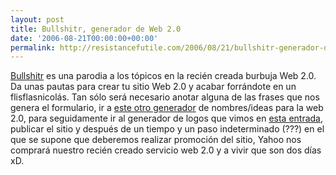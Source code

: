 ```yaml
---
layout: post
title: Bullshitr, generador de Web 2.0
date: '2006-08-21T00:00:00+00:00'
permalink: http://resistancefutile.com/2006/08/21/bullshitr-generador-de-web-20/
---
```

<a href="http://emptybottle.org/bullshit/">Bullshitr</a> es una parodia a los tópicos en la recién creada burbuja Web 2.0. Da unas pautas para crear tu sitio Web 2.0 y acabar forrándote en un flisflasnicolás. Tan sólo será necesario anotar alguna de las frases que nos genera el formulario, ir a <a href="http://andrewwooldridge.com/myapps/webtwopointoh.html">este otro generador</a> de nombres/ideas para la web 2.0, para seguidamente ir al generador de logos que vimos en <a href="http://resistancefutile.blogspot.com/2006/08/generador-de-logos-web-20.html">esta entrada</a>, publicar el sitio y después de un tiempo y un paso indeterminado (???) en el que se supone que deberemos realizar promoción del sitio, Yahoo nos comprará nuestro recién creado servicio web 2.0 y a vivir que son dos días xD.
